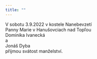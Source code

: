 ```yaml
---
title: ""
---
```

<oznameni>V sobotu 3.9.2022 v kostele Nanebevzetí</br>
Panny Marie v Hanušovciach nad Topľou</br>
Dominika Ivanecká</br>
a</br>
Jonáš Dyba</br>
přijmou svátost manželství.
</oznameni>
